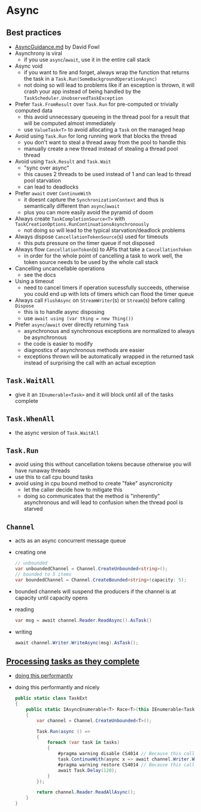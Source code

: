 # Async

## Best practices

- [AsyncGuidance.md](https://github.com/davidfowl/AspNetCoreDiagnosticScenarios/blob/master/AsyncGuidance.md) by David Fowl
- Asynchrony is viral
  - if you use `async`/`await`, use it in the entire call stack
- Async void
  - if you want to fire and forget, always wrap the function that returns the task in a `Task.Run(SomeBackgroundOperationAsync)`
  - not doing so will lead to problems like if an exception is thrown, it will crash your app instead of being handled by the `TaskScheduler.UnobservedTaskException`
- Prefer `Task.FromResult` over `Task.Run` for pre-computed or trivially computed data
  - this avoid unnecessary queueing in the thread pool for a result that will be computed almost immediately
  - use `ValueTask<T>` to avoid allocating a `Task` on the managed heap
- Avoid using `Task.Run` for long running work that blocks the thread
  - you don't want to steal a thread away from the pool to handle this
  - manually create a new thread instead of stealing a thread pool thread
- Avoid using `Task.Result` and `Task.Wait`
  - "sync over async"
  - this causes 2 threads to be used instead of 1 and can lead to thread pool starvation
  - can lead to deadlocks
- Prefer `await` over `ContinueWith`
  - it doesnt capture the `SynchronizationContext` and thus is semantically different than `async`/`await`
  - plus you can more easily avoid the pyramid of doom
- Always create `TaskCompletionSource<T>` with `TaskCreationOptions.RunContinuationsAsynchronously`
  - not doing so will lead to the typical starvation/deadlock problems
- Always dispose `CancellationTokenSource`(s) used for timeouts
  - this puts pressure on the timer queue if not disposed
- Always flow `CancellationToken`(s) to APIs that take a `CancellationToken`
  - in order for the whole point of cancelling a task to work well, the token source needs to be used by the whole call stack
- Cancelling uncancellable operations
  - see the docs
- Using a timeout
  - need to cancel timers if operation sucessfully succeeds, otherwise you could end up with lots of timers which can flood the timer queue
- Always call `FlushAsync` on `StreamWriter`(s) or `Stream`(s) before calling `Dispose`
  - this is to handle async disposing
  - use `await using (var thing = new Thing())`
- Prefer `async`/`await` over directly returning `Task`
  - asynchronous and synchronous exceptions are normalized to always be asynchronous
  - the code is easier to modify
  - diagnostics of asynchronous methods are easier
  - exceptions thrown will be automatically wrapped in the returned task instead of surprising the call with an actual exception

## `Task.WaitAll`

- give it an `IEnumerable<Task>` and it will block until all of the tasks complete

## `Task.WhenAll`

- the async version of `Task.WaitAll`

## `Task.Run`

- avoid using this without cancellation tokens because otherwise you will have runaway threads
- use this to call cpu bound tasks
- avoid using in cpu bound method to create "fake" asyncronicity
  - let the caller decide how to mitigate this
  - doing so communicates that the method is "inherently" asynchronous and will lead to confusion when the thread pool is starved

## `Channel`

- acts as an async concurrent message queue
- creating one

    ```cs
    // unbounded
    var unboundedChannel = Channel.CreateUnbounded<string>();
    // bounded to 5 items
    var boundedChannel = Channel.CreateBounded<string>(capacity: 5);
    ```

- bounded channels will suspend the producers if the channel is at capacity until capacity opens
- reading

    ```cs
    var msg = await channel.Reader.ReadAsync().AsTask()
    ```

- writing

    ```cs
    await channel.Writer.WriteAsync(msg).AsTask();
    ```

## [Processing tasks as they complete](https://devblogs.microsoft.com/pfxteam/processing-tasks-as-they-complete/)

- [doing this performantly](https://docs.microsoft.com/en-us/dotnet/csharp/programming-guide/concepts/async/start-multiple-async-tasks-and-process-them-as-they-complete)
- doing this performantly and nicely

  ```cs
  public static class TaskExt
  {
      public static IAsyncEnumerable<T> Race<T>(this IEnumerable<Task<T>> tasks)
      {
          var channel = Channel.CreateUnbounded<T>();

          Task.Run(async () =>
          {
              foreach (var task in tasks)
              {
                  #pragma warning disable CS4014 // Because this call is not awaited, execution of the current method continues before the call is completed
                  task.ContinueWith(async x => await channel.Writer.WriteAsync(await x), CancellationToken.None, TaskContinuationOptions.ExecuteSynchronously, TaskScheduler.Default);
                  #pragma warning restore CS4014 // Because this call is not awaited, execution of the current method continues before the call is completed
                  await Task.Delay(120);
              }
          });

          return channel.Reader.ReadAllAsync();
      }
  }
  ```
